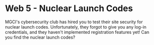# Web 5 - Nuclear Launch Codes
MGCI's cybersecurity club has hired you to test their site security for nuclear launch codes. Unfortunately, they forgot to give you any log-in credentials, and they haven't implemented registration features yet! Can you find the nuclear launch codes?
